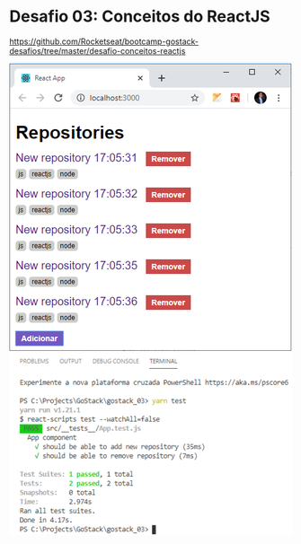 # Desafio 03: Conceitos do ReactJS

https://github.com/Rocketseat/bootcamp-gostack-desafios/tree/master/desafio-conceitos-reactjs

<img src='./git_assets/spa.png' />
<img src='./git_assets/passed-tests.png' />